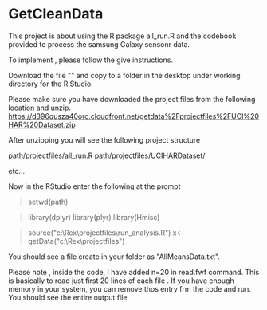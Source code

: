 GetCleanData
============

This project is about using the R package all_run.R and the codebook provided to process the samsung Galaxy sensonr data.

To implement , please follow the give instructions.

Download the file "" and copy to a folder in the desktop under working directory for the R Studio.

Please make sure you have downloaded the project files from the following location and unzip.
https://d396qusza40orc.cloudfront.net/getdata%2Fprojectfiles%2FUCI%20HAR%20Dataset.zip 

After unzipping you will see the following project structure

path/projectfiles/all_run.R 
path/projectfiles/UCIHARDataset/

etc...

Now in the RStudio enter the following at the prompt

>setwd(path)

>library(dplyr)
>library(plyr)
>library(Hmisc)

> source("c:\\Rex\\projectfiles\\run_analysis.R")
> x<-getData("c:\\Rex\\projectfiles")

You should see a file create in your folder as "AllMeansData.txt".

Please note , inside the code, I have added n=20 in read.fwf command. This is basically to read just first 20 lines of each file .
If you have enough memory in your system, you can remove thos entry frm the code and run. You should see the entire 
output file.


